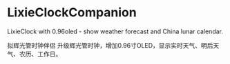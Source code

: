 # LixieClockCompanion
LixieClock with 0.96oled - show weather forecast and China lunar calendar.

拟辉光管时钟伴侣
升级辉光管时钟，增加0.96寸OLED，显示实时天气、明后天气、农历、工作日。
